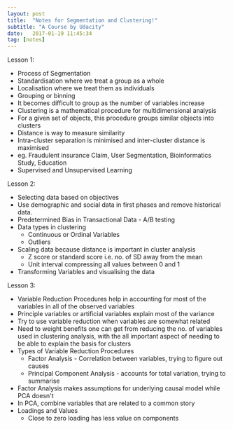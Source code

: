 ```yaml
---
layout: post
title:  "Notes for Segmentation and Clustering!"
subtitle: "A Course by Udacity"
date:   2017-01-19 11:45:34
tag: [notes]
---
```


Lesson 1:

- Process of Segmentation 
- Standardisation where we treat a group as a whole
- Localisation where we treat them as individuals
- Grouping or binning
- It becomes difficult to group as the number of variables increase
- Clustering is a mathematical procedure for multidimensional analysis
- For a given set of objects, this procedure groups similar objects into clusters 
- Distance is way to measure similarity
- Intra-cluster separation is minimised and inter-cluster distance is maximised
- eg. Fraudulent insurance Claim, User Segmentation, Bioinformatics Study, Education
- Supervised and Unsupervised Learning 

Lesson 2:

- Selecting data based on objectives
- Use demographic and social data in first phases and remove historical data. 
- Predetermined Bias in Transactional Data - A/B testing
- Data types in clustering 
    - Continuous or Ordinal Variables
    - Outliers 
- Scaling data because distance is important in cluster analysis 
    - Z score or standard score i.e. no. of SD away from the mean
    - Unit interval compressing all values between 0 and 1
- Transforming Variables and visualising the data

Lesson 3:

- Variable Reduction Procedures help in accounting for most of the variables 
 in all of the observed variables 
- Principle variables or artificial variables explain most of the variance
- Try to use variable reduction when variables are somewhat related
- Need to weight benefits one can get from reducing the no. of variables used in 
 clustering analysis, with the all important aspect of needing to be able to explain
 the basis for clusters
- Types of Variable Reduction Procedures
    - Factor Analysis - Correlation between variables, trying to figure out causes 
    - Principal Component Analysis - accounts for total variation, trying to summarise
- Factor Analysis makes assumptions for underlying causal model while PCA doesn't
- In PCA, combine variables that are related to a common story
- Loadings and Values
    - Close to zero loading has less value on components